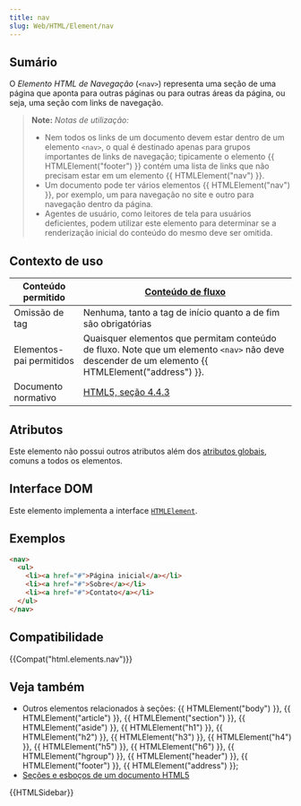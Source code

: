 ```yaml
---
title: nav
slug: Web/HTML/Element/nav
---
```

## Sumário

O _Elemento_ _HTML_ _de Navegação_ (`<nav>`) representa uma seção de uma página que aponta para outras páginas ou para outras áreas da página, ou seja, uma seção com links de navegação.

> **Note:** _Notas de utilização:_
>
> - Nem todos os links de um documento devem estar dentro de um elemento `<nav>`, o qual é destinado apenas para grupos importantes de links de navegação; tipicamente o elemento {{ HTMLElement("footer") }} contém uma lista de links que não precisam estar em um elemento {{ HTMLElement("nav") }}.
> - Um documento pode ter vários elementos {{ HTMLElement("nav") }}, por exemplo, um para navegação no site e outro para navegação dentro da página.
> - Agentes de usuário, como leitores de tela para usuários deficientes, podem utilizar este elemento para determinar se a renderização inicial do conteúdo do mesmo deve ser omitida.

## Contexto de uso

| Conteúdo permitido       | [Conteúdo de fluxo](/en/HTML/Content_categories#flow_content)                                                  |
| ------------------------ | -------------------------------------------------------------------------------------------------------------------------------------------------------- |
| Omissão de tag           | Nenhuma, tanto a tag de início quanto a de fim são obrigatórias                                                                                          |
| Elementos-pai permitidos | Quaisquer elementos que permitam conteúdo de fluxo. Note que um elemento `<nav>` não deve descender de um elemento {{ HTMLElement("address") }}. |
| Documento normativo      | [HTML5, seção 4.4.3](http://www.whatwg.org/specs/web-apps/current-work/multipage/sections.html#the-nav-element)                                          |

## Atributos

Este elemento não possui outros atributos além dos [atributos globais](/en/HTML/Global_attributes), comuns a todos os elementos.

## Interface DOM

Este elemento implementa a interface [`HTMLElement`](/en/DOM/element).

## Exemplos

```html
<nav>
  <ul>
    <li><a href="#">Página inicial</a></li>
    <li><a href="#">Sobre</a></li>
    <li><a href="#">Contato</a></li>
  </ul>
</nav>
```

## Compatibilidade

{{Compat("html.elements.nav")}}

## Veja também

- Outros elementos relacionados à seções: {{ HTMLElement("body") }}, {{ HTMLElement("article") }}, {{ HTMLElement("section") }}, {{ HTMLElement("aside") }}, {{ HTMLElement("h1") }}, {{ HTMLElement("h2") }}, {{ HTMLElement("h3") }}, {{ HTMLElement("h4") }}, {{ HTMLElement("h5") }}, {{ HTMLElement("h6") }}, {{ HTMLElement("hgroup") }}, {{ HTMLElement("header") }}, {{ HTMLElement("footer") }}, {{ HTMLElement("address") }};
- [Seções e esboços de um documento HTML5](/pt-BR/docs/Seções_e_estrutura_HTML5)

{{HTMLSidebar}}
